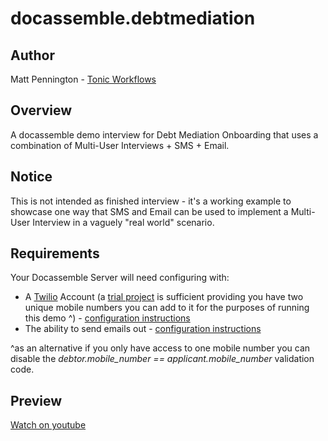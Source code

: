 # docassemble.debtmediation

## Author

Matt Pennington - [Tonic Workflows](https://workflow.tonic.works/)

## Overview

A docassemble demo interview for Debt Mediation Onboarding that uses a combination of Multi-User Interviews + SMS + Email.

## Notice

This is not intended as finished interview - it's a working example to showcase one way that SMS and Email can be used to implement a Multi-User Interview in a vaguely "real world" scenario.
## Requirements

Your Docassemble Server will need configuring with:

* A [Twilio](https://www.twilio.com/) Account (a [trial project](https://www.twilio.com/console/projects/create) is sufficient providing you have two unique mobile numbers you can add to it for the purposes of running this demo ^) - [configuration instructions](https://docassemble.org/docs/config.html#twilio)
* The ability to send emails out - [configuration instructions](https://docassemble.org/docs/config.html#mail)

^as an alternative if you only have access to one mobile number you can disable the *debtor.mobile_number == applicant.mobile_number* validation code.
## Preview

[Watch on youtube](https://youtu.be/l_9kGOIzx2U)
